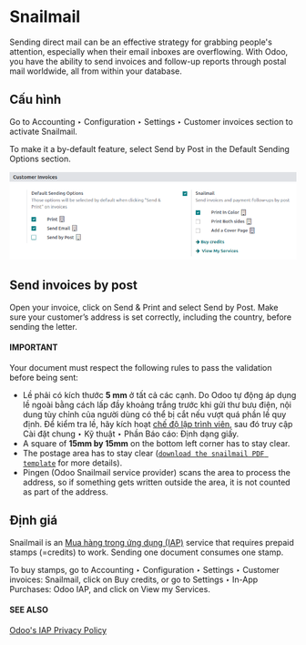 <a id="customer-invoices-snailmail"></a>

# Snailmail

Sending direct mail can be an effective strategy for grabbing people's attention, especially when
their email inboxes are overflowing. With Odoo, you have the ability to send invoices and follow-up
reports through postal mail worldwide, all from within your database.

## Cấu hình

Go to Accounting ‣ Configuration ‣ Settings ‣ Customer invoices section to
activate Snailmail.

To make it a by-default feature, select Send by Post in the Default Sending
Options section.

![Under settings enable the snailmail feature in Odoo Accounting](../../../../.gitbook/assets/setup-snailmail.png)

## Send invoices by post

Open your invoice, click on Send & Print and select Send by Post. Make sure
your customer’s address is set correctly, including the country, before sending the letter.

#### IMPORTANT
Your document must respect the following rules to pass the validation before being sent:

- Lề phải có kích thước **5 mm** ở tất cả các cạnh. Do Odoo tự động áp dụng lề ngoài bằng cách lấp đầy khoảng trắng trước khi gửi thư bưu điện, nội dung tùy chỉnh của người dùng có thể bị cắt nếu vượt quá phần lề quy định. Để kiểm tra lề, hãy kích hoạt [chế độ lập trình viên](applications/general/developer_mode.md#developer-mode), sau đó truy cập Cài đặt chung ‣ Kỹ thuật ‣ Phần Báo cáo: Định dạng giấy.
- A square of **15mm by 15mm** on the bottom left corner has to stay clear.
- The postage area has to stay clear ([`download the snailmail PDF template`](snailmail/snailmail-template.pdf) for more details).
- Pingen (Odoo Snailmail service provider) scans the area to process the address, so if something
  gets written outside the area, it is not counted as part of the address.

## Định giá

Snailmail is an [Mua hàng trong ứng dụng (IAP)](applications/essentials/in_app_purchase.md) service that requires prepaid stamps
(=credits) to work. Sending one document consumes one stamp.

To buy stamps, go to Accounting ‣ Configuration ‣ Settings ‣ Customer
invoices: Snailmail, click on Buy credits, or go to Settings ‣ In-App
Purchases: Odoo IAP, and click on View my Services.

#### SEE ALSO
[Odoo's IAP Privacy Policy](https://iap.odoo.com/privacy#header_4)
